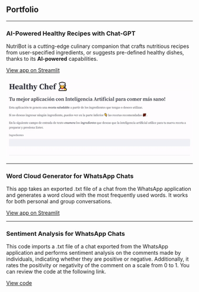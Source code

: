 ## Portfolio

---

### AI-Powered Healthy Recipes with Chat-GPT

NutriBot is a cutting-edge culinary companion that crafts nutritious recipes from user-specified ingredients, or suggests pre-defined healthy dishes, thanks to its **AI-powered** capabilities.

[View app on Streamlit](https://chef-v2.streamlit.app/)

<img src="images/chef_gif.gif?raw=true"/>

---

### Word Cloud Generator for WhatsApp Chats

This app takes an exported .txt file of a chat from the WhatsApp application and generates a word cloud with the most frequently used words. It works for both personal and group conversations.

[View app on Streamlit](https://ockdavid-wordparty-word-party-hlum6a.streamlit.app/)


---

### Sentiment Analysis for WhatsApp Chats

This code imports a .txt file of a chat exported from the WhatsApp application and performs sentiment analysis on the comments made by individuals, indicating whether they are positive or negative. Additionally, it rates the positivity or negativity of the comment on a scale from 0 to 1. You can review the code at the following link.

[View code](https://github.com/ockdavid/Whatsapp_Sentiment_Analysis)

